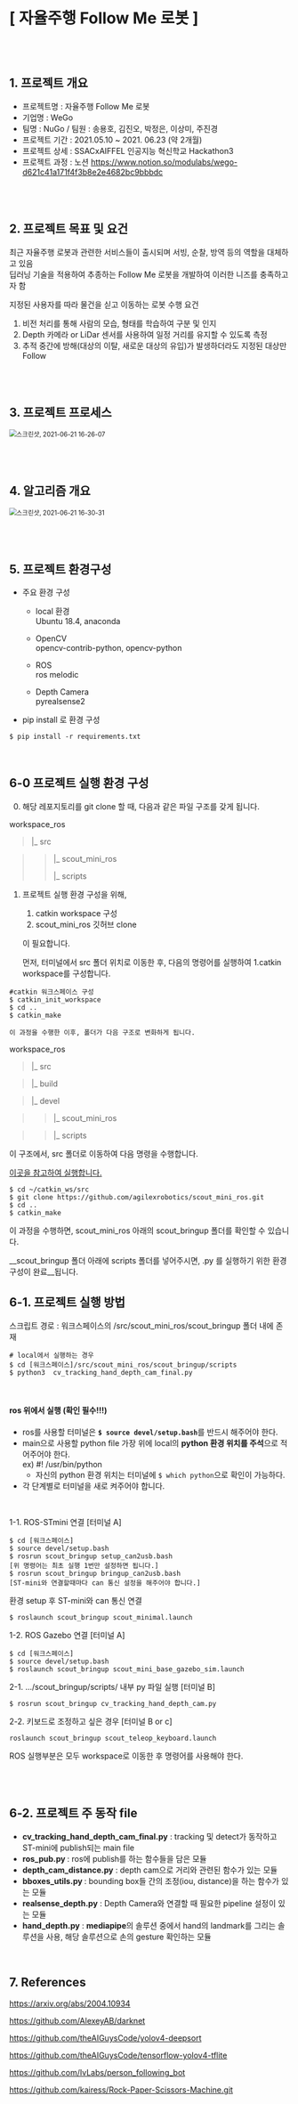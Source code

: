 # [ 자율주행 Follow Me 로봇 ]

</br></br>

## 1. 프로젝트 개요

- 프로젝트명 : 자율주행 Follow Me 로봇
- 기업명 : WeGo
- 팀명 : NuGo / 팀원 : 송용호, 김진오, 박정은, 이상미, 주진경
- 프로젝트 기간 : 2021.05.10 ~ 2021. 06.23 (약 2개월)
- 프로젝트 상세 : SSACxAIFFEL 인공지능 혁신학교 Hackathon3
- 프로젝트 과정 : 노션 https://www.notion.so/modulabs/wego-d621c41a171f4f3b8e2e4682bc9bbbdc

</br></br>

## 2. 프로젝트 목표 및 요건

최근 자율주행 로봇과 관련한 서비스들이 출시되며 서빙, 순찰, 방역 등의 역할을 대체하고 있음   
딥러닝 기술을 적용하여 추종하는 Follow Me 로봇을 개발하여 이러한 니즈를 충족하고자 함  

지정된 사용자를 따라 물건을 싣고 이동하는 로봇 수행 요건  

1. 비전 처리를 통해 사람의 모습, 형태를 학습하여 구분 및 인지  
2. Depth 카메라 or LiDar 센서를 사용하여 일정 거리를 유지할 수 있도록 측정  
3. 추적 중간에 방해(대상의 이탈, 새로운 대상의 유입)가 발생하더라도 지정된 대상만 Follow    


</br></br>
## 3. 프로젝트 프로세스

<img src="./images/image_02.png" alt="스크린샷, 2021-06-21 16-26-07" style="zoom:80%;" />

</br></br>

## 4. 알고리즘 개요

<img src="./images/image_01.png" alt="스크린샷, 2021-06-21 16-30-31" style="zoom:80%;" />

</br></br>

## 5. 프로젝트 환경구성

- 주요 환경 구성
  - local 환경 <br>
    Ubuntu 18.4, anaconda
    
  - OpenCV <br>
    opencv-contrib-python, opencv-python
  
  - ROS     <br>
    ros melodic

  - Depth Camera <br>
    pyrealsense2  
  
- pip install 로 환경 구성 

```
$ pip install -r requirements.txt  
```
</br>

## 6-0 프로젝트 실행 환경 구성

0. 해당 레포지토리를 git clone 할 때, 다음과 같은 파일 구조를 갖게 됩니다.



workspace_ros 

> |_ src  

> > |_ scout_mini_ros
> >
> > |_ scripts



1. 프로젝트 실행 환경 구성을 위해, 

   1. catkin workspace 구성
   2. scout_mini_ros 깃허브 clone       

   이 필요합니다.

   먼저, 터미널에서 src 폴더 위치로 이동한 후, 다음의 명령어를 실행하여 1.catkin workspace를 구성합니다. 

```
#catkin 워크스페이스 구성
$ catkin_init_workspace
$ cd ..
$ catkin_make
```

  	이 과정을 수행한 이후, 폴더가 다음 구조로 변화하게 됩니다.

workspace_ros 

> |_ src

> |_ build

> |_ devel

> > |_ scout_mini_ros

> > |_ scripts

이 구조에서,  src 폴더로 이동하여 다음 명령을 수행합니다.

[이곳을 참고하여 실행합니다.](https://github.com/agilexrobotics/scout_mini_ros)

```
$ cd ~/catkin_ws/src
$ git clone https://github.com/agilexrobotics/scout_mini_ros.git
$ cd ..
$ catkin_make
```

이 과정을 수행하면, scout_mini_ros 아래의 scout_bringup 폴더를 확인할 수 있습니다.



__scout_bringup 폴더 아래에 scripts 폴더를 넣어주시면, .py 를 실행하기 위한 환경 구성이 완료__됩니다. 




## 6-1. 프로젝트 실행 방법

스크립트 경로 : 워크스페이스의 /src/scout_mini_ros/scout_bringup 폴더 내에 존재 


```
# local에서 실행하는 경우
$ cd [워크스페이스]/src/scout_mini_ros/scout_bringup/scripts
$ python3  cv_tracking_hand_depth_cam_final.py
```
</br>

#### ros 위에서 실행 (확인 필수!!!)
- ros를 사용할 터미널은 <b>`$ source devel/setup.bash`</b>를 반드시 해주어야 한다.
- main으로 사용할 python file 가장 위에 local의 <b>python 환경 위치를 주석</b>으로 적어주어야 한다. </br>
  ex) #! /usr/bin/python 
  - 자신의 python 환경 위치는 터미널에 `$ which python`으로 확인이 가능하다. </br>
- 각 단계별로 터미널을 새로 켜주어야 합니다.

</br>

1-1. ROS-STmini 연결 
[터미널 A]

```
$ cd [워크스페이스]
$ source devel/setup.bash
$ rosrun scout_bringup setup_can2usb.bash  
[위 명령어는 최초 실행 1번만 설정하면 됩니다.]
$ rosrun scout_bringup bringup_can2usb.bash
[ST-mini와 연결할때마다 can 통신 설정을 해주어야 합니다.]
```

환경 setup 후 ST-mini와 can 통신 연결

```
$ roslaunch scout_bringup scout_minimal.launch 
```


1-2. ROS Gazebo 연결
[터미널 A]

```
$ cd [워크스페이스]
$ source devel/setup.bash
$ roslaunch scout_bringup scout_mini_base_gazebo_sim.launch
```


2-1. .../scout_bringup/scripts/ 내부 py 파일 실행 
[터미널 B]

```
$ rosrun scout_bringup cv_tracking_hand_depth_cam.py
```

2-2. 키보드로 조정하고 싶은 경우 
[터미널 B or c]

```
roslaunch scout_bringup scout_teleop_keyboard.launch
```

ROS 실행부분은 모두 workspace로 이동한 후 명령어를 사용해야 한다.

</br></br>



## 6-2. 프로젝트 주 동작 file 
- <b>cv_tracking_hand_depth_cam_final.py</b> : tracking 및 detect가 동작하고 ST-mini에 publish되는 main file </br>
- <b>ros_pub.py </b>: ros에 publish를 하는 함수들을 담은 모듈  </br>
- <b>depth_cam_distance.py</b> : depth cam으로 거리와 관련된 함수가 있는 모듈 </br>
- <b>bboxes_utils.py </b> :  bounding box들 간의 조정(iou, distance)을 하는 함수가 있는 모듈 </br>
- <b>realsense_depth.py</b> : Depth Camera와 연결할 때 필요한 pipeline 설정이 있는 모듈 </br>
- <b>hand_depth.py</b> : <b>mediapipe</b>의 솔루션 중에서 hand의 landmark를 그리는 솔루션을 사용, 해당 솔루션으로 손의 gesture 확인하는 모듈 </br>

</br>

## 7. References 

https://arxiv.org/abs/2004.10934

https://github.com/AlexeyAB/darknet

https://github.com/theAIGuysCode/yolov4-deepsort

https://github.com/theAIGuysCode/tensorflow-yolov4-tflite

https://github.com/IvLabs/person_following_bot

https://github.com/kairess/Rock-Paper-Scissors-Machine.git



